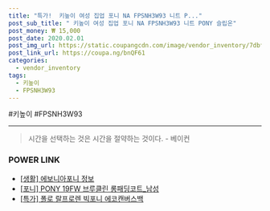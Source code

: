 ```yaml
--- 
title: "특가!  키높이 여성 집업 포니 NA FPSNH3W93 니트 P..." 
post_sub_title: " 키높이 여성 집업 포니 NA FPSNH3W93 니트 PONY 슬립온" 
post_money: ₩ 15,000 
post_date: 2020.02.01 
post_img_url: https://static.coupangcdn.com/image/vendor_inventory/7dbf/06b003482597d54c4e9353cef1975e643c84ec5b4768accaa37395e2ab2b.jpg 
post_link_url: https://coupa.ng/bnQF61 
categories: 
  - vendor_inventory 
tags: 
  - 키높이 
  - FPSNH3W93 
--- 
```

  #키높이 #FPSNH3W93 
<hr> 

> 시간을 선택하는 것은 시간을 절약하는 것이다. - 베이컨 


### POWER LINK

* <a href="https://blog.naver.com/fash111/221767611970" target="_blank"> [생활] 에보니아포니 정보 </a>
* <a href="https://blog.naver.com/santokki14/221782025238" target="_blank">[포니] PONY 19FW 브루클린 롱패딩코트_남성</a>
* <a href="https://blog.naver.com/santokki14/221788794786" target="_blank">[특가] 폴로 랄프로렌 빅포니 에코캔버스백</a>
